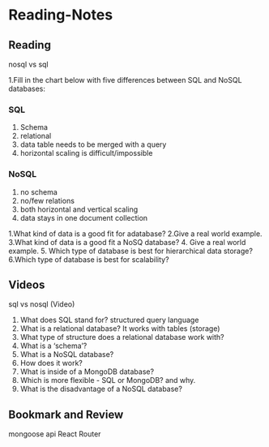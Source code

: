 # **Reading-Notes**

## Reading

nosql vs sql

1.Fill in the chart below with five differences between SQL and NoSQL databases:

### SQL

 1. Schema
 2. relational
 3. data table needs to be merged with a query
 4. horizontal scaling is difficult/impossible

### NoSQL

 1. no schema
 2. no/few relations
 3. both horizontal and vertical scaling
 4. data stays in one document collection

 1.What kind of data is a good fit for adatabase?
 2.Give a real world example.
 3.What kind of data is a good fit a NoSQ database?
 4. Give a real world example.
 5. Which type of database is best for hierarchical data storage?
6.Which type of database is best for scalability?

## Videos

sql vs nosql (Video)

1. What does SQL stand for? structured query language
2. What is a relational database? It works with tables (storage)
3. What type of structure does a relational database work with?
4. What is a ‘schema’?
5. What is a NoSQL database?
6. How does it work?
7. What is inside of a MongoDB database?
8. Which is more flexible - SQL or MongoDB? and why.
9. What is the disadvantage of a NoSQL database?  

## Bookmark and Review

mongoose api
React Router
